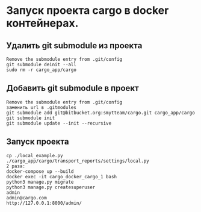# Запуск проекта cargo в docker контейнерах.

## Удалить git submodule из проекта
```
Remove the submodule entry from .git/config
git submodule deinit --all 
sudo rm -r cargo_app/cargo
```

## Добавить git submodule в проект
```
Remove the submodule entry from .git/config
заменить url в .gitmodules
git submodule add git@bitbucket.org:smytteam/cargo.git cargo_app/cargo
git submodule init
git submodule update --init --recursive
```

## Запуск проекта
```
cp ./local_example.py ./cargo_app/cargo/transport_reports/settings/local.py
2 раза:
docker-compose up --build
docker exec -it cargo_docker_cargo_1 bash 
python3 manage.py migrate
python3 manage.py createsuperuser
admin
admin@cargo.com
http://127.0.0.1:8000/admin/
```

